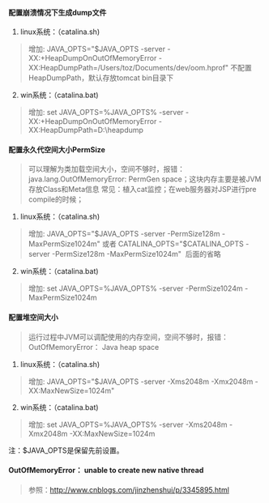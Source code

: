#### 配置崩溃情况下生成dump文件
1. linux系统：（catalina.sh)
> 增加: JAVA_OPTS="$JAVA_OPTS -server -XX:+HeapDumpOnOutOfMemoryError -XX:HeapDumpPath=/Users/toz/Documents/dev/oom.hprof"
> 不配置HeapDumpPath，默认存放tomcat bin目录下
2. win系统：（catalina.bat)
> 增加: set JAVA_OPTS=%JAVA_OPTS% -server -XX:+HeapDumpOnOutOfMemoryError -XX:HeapDumpPath=D:\heapdump

#### 配置永久代空间大小PermSize
> 可以理解为类加载空间大小，空间不够时，报错：java.lang.OutOfMemoryError: PermGen space；这块内存主要是被JVM存放Class和Meta信息
> 常见：植入cat监控；在web服务器对JSP进行pre compile的时候；
1. linux系统：（catalina.sh)
> 增加: JAVA_OPTS="$JAVA_OPTS -server -PermSize128m -MaxPermSize1024m"
> 或者 CATALINA_OPTS="$CATALINA_OPTS -server -PermSize128m -MaxPermSize1024m"  后面的省略
2. win系统：（catalina.bat)
> 增加: set JAVA_OPTS=%JAVA_OPTS% -server -PermSize1024m -MaxPermSize1024m

#### 配置堆空间大小
> 运行过程中JVM可以调配使用的内存空间，空间不够时，报错：OutOfMemoryError： Java heap space
1. linux系统：（catalina.sh)
> 增加: JAVA_OPTS="$JAVA_OPTS -server -Xms2048m -Xmx2048m -XX:MaxNewSize=1024m"
2. win系统：（catalina.bat)
> 增加: set JAVA_OPTS=%JAVA_OPTS% -server -Xms2048m -Xmx2048m -XX:MaxNewSize=1024m

注：$JAVA_OPTS是保留先前设置。

#### OutOfMemoryError： unable to create new native thread
> 参照：http://www.cnblogs.com/jinzhenshui/p/3345895.html
